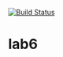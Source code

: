 [![Build Status](https://travis-ci.com/github/vancitylana/lab6.svg?branch=main)](https://travis-ci.com/github/vancitylana/lab6)
# lab6

